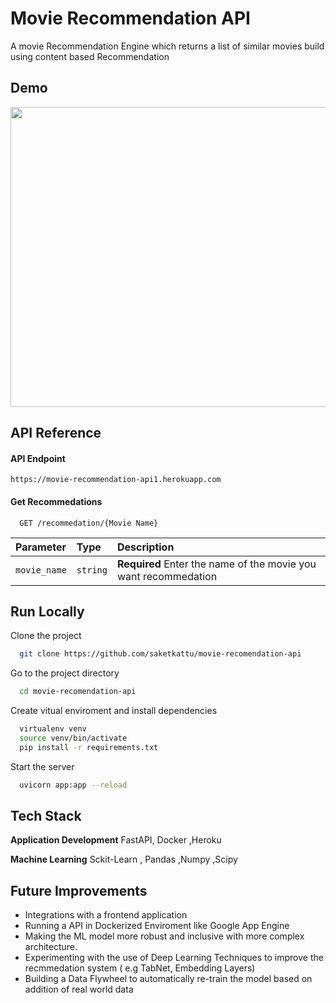 # Movie Recommendation API 

A movie Recommendation Engine which returns a list of similar movies 
build using content based Recommendation 



## Demo


<img src="https://media.giphy.com/media/RxM6bTb58GH6V7Oju0/giphy.gif" width="724" height="480">




## API Reference
#### API Endpoint
```
https://movie-recommendation-api1.herokuapp.com
````
#### Get Recommedations

```
  GET /recommedation/{Movie Name}
```

| Parameter | Type     | Description                |
| :-------- | :------- | :------------------------- |
| `movie_name` | `string` | **Required** Enter the name of the movie you want recommedation |

## Run Locally

Clone the project

```bash
  git clone https://github.com/saketkattu/movie-recomendation-api
```

Go to the project directory

```bash
  cd movie-recomendation-api
```

Create vitual enviroment and install dependencies 

```bash
  virtualenv venv
  source venv/bin/activate
  pip install -r requirements.txt 
```

Start the server

```bash
  uvicorn app:app --reload
```

## Tech Stack

**Application Development** FastAPI, Docker ,Heroku 

**Machine Learning** Sckit-Learn , Pandas ,Numpy ,Scipy 


## Future Improvements 

- Integrations with a frontend application
- Running a API in Dockerized Enviroment like Google App Engine
- Making the ML model more robust and inclusive with more complex architecture.
- Experimenting with the use of Deep Learning Techniques to improve the recmmedation system ( e.g TabNet, Embedding Layers)
- Building a Data Flywheel to automatically re-train the model based on addition of real world data 


